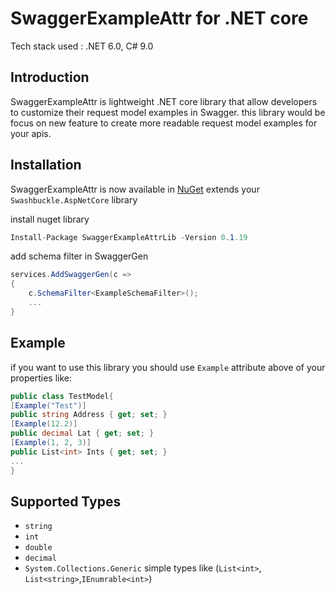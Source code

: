 
# SwaggerExampleAttr for .NET core

Tech stack used :  .NET 6.0, C# 9.0
## Introduction
SwaggerExampleAttr is lightweight .NET core library that allow developers to customize their request model examples in Swagger. this library would be focus on new feature to create more readable request model examples for your apis.

## Installation
SwaggerExampleAttr is now available in [NuGet](https://www.nuget.org/packages/Microsoft.EntityFrameworkCore) extends your ```Swashbuckle.AspNetCore``` library

install nuget library
```c#
Install-Package SwaggerExampleAttrLib -Version 0.1.19
```
add schema filter in SwaggerGen
```c#
services.AddSwaggerGen(c =>  
{  
    c.SchemaFilter<ExampleSchemaFilter>();
    ...
}
```
## Example
if you want to use this library you should use `Example` attribute above of your properties like:
```c#
public class TestModel{
[Example("Test")]   
public string Address { get; set; }
[Example(12.2)]   
public decimal Lat { get; set; }
[Example(1, 2, 3)]   
public List<int> Ints { get; set; }
...
}
```
## Supported Types

- `string`
- `int`
- `double`
- `decimal`
- `System.Collections.Generic` simple types like (`List<int>`, `List<string>`,`IEnumrable<int>`)
